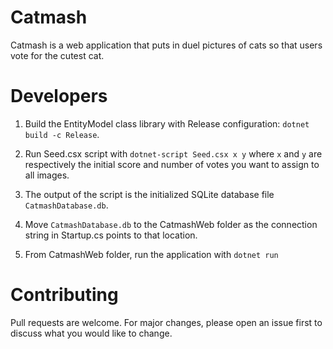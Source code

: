 # Catmash
Catmash is a web application that puts in duel pictures of cats so that users vote for the cutest cat.

# Developers
1. Build the EntityModel class library with Release configuration: `dotnet build -c Release`.

2. Run Seed.csx script with `dotnet-script Seed.csx x y` where `x` and `y` are respectively the initial score and number of votes you want to assign to all images.

3. The output of the script is the initialized SQLite database file `CatmashDatabase.db`.

4. Move `CatmashDatabase.db` to the CatmashWeb folder as the connection string in Startup.cs points to that location.

5. From CatmashWeb folder, run the application with `dotnet run`

# Contributing
Pull requests are welcome. For major changes, please open an issue first to discuss what you would like to change.
